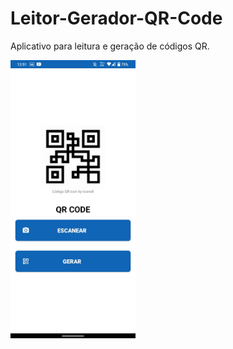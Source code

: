 # Leitor-Gerador-QR-Code
Aplicativo para leitura e geração de códigos QR.

<img src="https://github.com/EduAzevedo/Leitor-Gerador-QR-Code/blob/main/Screenshot.png" alt="In-app screenshot" width="200"/>
